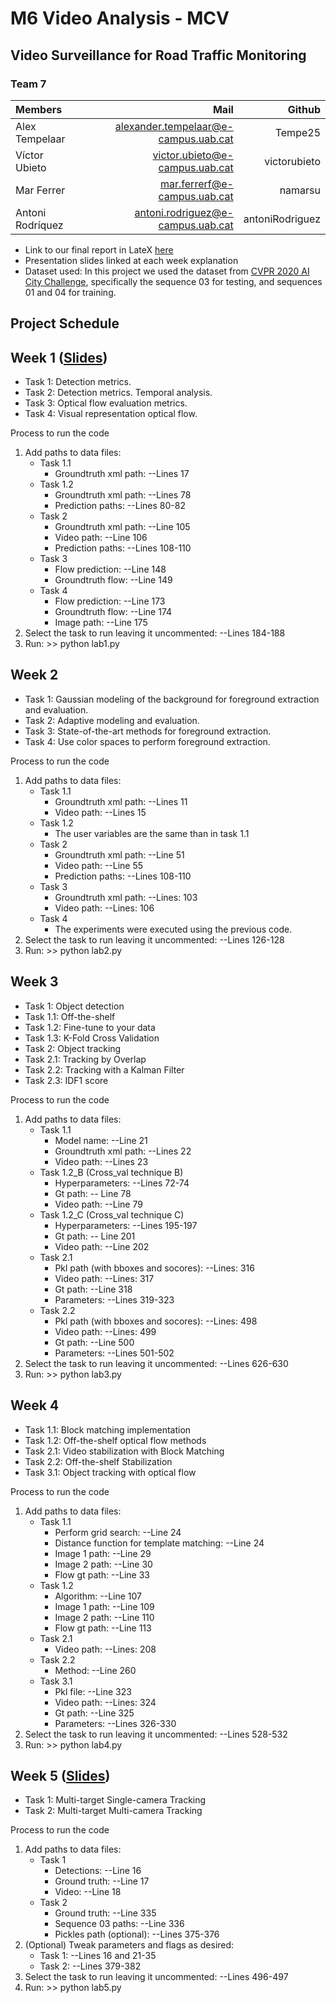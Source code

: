 # M6 Video Analysis - MCV

## Video Surveillance for Road Traffic Monitoring

### Team 7
| Members        |  Mail                           | Github |
| :---           | ---:                            | ---: |
| Alex Tempelaar | alexander.tempelaar@e-campus.uab.cat | Tempe25 |
| Víctor Ubieto  | victor.ubieto@e-campus.uab.cat   | victorubieto |
| Mar Ferrer     | mar.ferrerf@e-campus.uab.cat  | namarsu |
| Antoni Rodríquez| antoni.rodriguez@e-campus.uab.cat  | antoniRodriguez |


- Link to our final report in LateX [here](https://es.overleaf.com/read/sfjmqkpwkwfp)
- Presentation slides linked at each week explanation
- Dataset used: In this project we used the dataset from [CVPR 2020 AI City Challenge](https://www.aicitychallenge.org/), specifically the sequence 03 for testing, and sequences 01 and 04 for training.


## Project Schedule
## Week 1 ([Slides](https://docs.google.com/presentation/d/1kNpgATzLse7ZOE_rHp5N3c7yqyxgLaUbcgDiwzJ4isI/edit?usp=sharing))
- Task 1: Detection metrics.
- Task 2: Detection metrics. Temporal analysis.
- Task 3: Optical flow evaluation metrics.
- Task 4: Visual representation optical flow.

Process to run the code

1. Add paths to data files:
   - Task 1.1
     - Groundtruth xml path: --Lines 17
   - Task 1.2
     - Groundtruth xml path: --Lines 78
     - Prediction paths: --Lines 80-82
   - Task 2
     - Groundtruth xml path: --Line 105
     - Video path: --Line 106
     - Prediction paths: --Lines 108-110
   - Task 3
     - Flow prediction: --Line 148
     - Groundtruth flow: --Line 149
   - Task 4
     - Flow prediction: --Line 173
     - Groundtruth flow: --Line 174
     - Image path: --Line 175
2. Select the task to run leaving it uncommented: --Lines 184-188
3. Run: >> python lab1.py

## Week 2 
- Task 1: Gaussian modeling of the background for foreground extraction and evaluation. 
- Task 2: Adaptive modeling and evaluation. 
- Task 3: State-of-the-art methods for foreground extraction. 
- Task 4: Use color spaces to perform foreground extraction. 

Process to run the code

1. Add paths to data files:
   - Task 1.1
     - Groundtruth xml path: --Lines 11
     - Video path: --Lines 15
   - Task 1.2
     - The user variables are the same than in task 1.1
   - Task 2
     - Groundtruth xml path: --Line 51
     - Video path: --Line 55
     - Prediction paths: --Lines 108-110
   - Task 3
     - Groundtruth xml path: --Lines: 103
     - Video path: --Lines: 106
   - Task 4
     - The experiments were executed using the previous code. 
2. Select the task to run leaving it uncommented: --Lines 126-128
3. Run: >> python lab2.py

## Week 3 
- Task 1: Object detection
- Task 1.1: Off-the-shelf
- Task 1.2: Fine-tune to your data
- Task 1.3: K-Fold Cross Validation
- Task 2: Object tracking
- Task 2.1: Tracking by Overlap
- Task 2.2: Tracking with a Kalman Filter
- Task 2.3: IDF1 score

Process to run the code

1. Add paths to data files:
   - Task 1.1
     - Model name: --Line 21
     - Groundtruth xml path: --Lines 22
     - Video path: --Lines 23
   - Task 1.2_B (Cross_val technique B)
     - Hyperparameters: --Lines 72-74
     - Gt path: -- Line 78
     - Video path: --Line 79
   - Task 1.2_C  (Cross_val technique C)     
     - Hyperparameters: --Lines 195-197
     - Gt path: -- Line 201
     - Video path: --Line 202
   - Task 2.1
     - Pkl path (with bboxes and socores): --Lines: 316
     - Video path: --Lines: 317
     - Gt path: --Line 318
     - Parameters: --Lines 319-323
   - Task 2.2
     - Pkl path (with bboxes and socores): --Lines: 498
     - Video path: --Lines: 499
     - Gt path: --Line 500
     - Parameters: --Lines 501-502
2. Select the task to run leaving it uncommented: --Lines 626-630
3. Run: >> python lab3.py


## Week 4
- Task 1.1: Block matching implementation
- Task 1.2: Off-the-shelf optical flow methods
- Task 2.1: Video stabilization with Block Matching
- Task 2.2: Off-the-shelf Stabilization
- Task 3.1: Object tracking with optical flow

Process to run the code

1. Add paths to data files:
   - Task 1.1
     - Perform grid search: --Line 24
     - Distance function for template matching: --Line 24
     - Image 1 path: --Line 29
     - Image 2 path: --Line 30
     - Flow gt path: --Line 33
   - Task 1.2
     - Algorithm: --Line 107
     - Image 1 path: --Line 109
     - Image 2 path: --Line 110
     - Flow gt path: --Line 113
   - Task 2.1
     - Video path: --Lines: 208
   - Task 2.2
     - Method: --Line 260
   - Task 3.1
     - Pkl file: --Line 323
     - Video path: --Lines: 324
     - Gt path: --Line 325
     - Parameters: --Lines 326-330
2. Select the task to run leaving it uncommented: --Lines 528-532
3. Run: >> python lab4.py


## Week 5 ([Slides](https://docs.google.com/presentation/d/1urabVFpes0Lc_ao0FNEmwvkLzny8GpsogwU15xpdJy4/edit?usp=sharing))
- Task 1: Multi-target Single-camera Tracking
- Task 2: Multi-target Multi-camera Tracking

Process to run the code

1. Add paths to data files:
   - Task 1
     - Detections: --Line 16 
     - Ground truth: --Line 17
     - Video: --Line 18
   - Task 2
     - Ground truth: --Line 335
     - Sequence 03 paths: --Line 336
     - Pickles path (optional): --Lines 375-376
2. (Optional) Tweak parameters and flags as desired:
     - Task 1: --Lines 16 and 21-35
     - Task 2: --Lines 379-382
3. Select the task to run leaving it uncommented: --Lines 496-497
4. Run: >> python lab5.py

